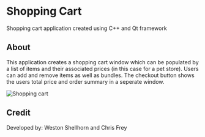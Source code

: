 # Shopping Cart
Shopping cart application created using C++ and Qt framework

## About
This application creates a shopping cart window which can be populated by a list of items and their associated prices (in this case for a pet store). Users can add and remove items as well as bundles. The checkout button shows the users total price and order summary in a seperate window.

![Shopping cart](https://i.imgur.com/M5durXg.png)

## Credit
Developed by: Weston Shellhorn and Chris Frey
